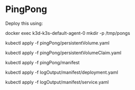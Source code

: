 # PingPong

Deploy this using: 

docker exec k3d-k3s-default-agent-0 mkdir -p /tmp/pongs

kubectl apply -f pingPong/persistentVolume.yaml

kubectl apply -f pingPong/persistentVolumeClaim.yaml

kubectl apply -f pingPong/manifest

kubectl apply -f logOutput/manifest/deployment.yaml

kubectl apply -f logOutput/manifest/service.yaml
